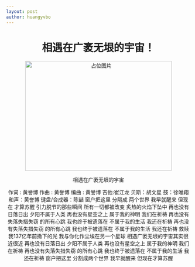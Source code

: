 ```yaml
---
layout: post
author: huangyvbo
---
```


<div style="text-align: center;">
    <h1>相遇在广袤无垠的宇宙！</h1>
    <img src="https://img2.imgtp.com/2024/05/09/N6bymiHP.jpg" alt="占位图片" style="width: 400px; height: 300px; object-fit: cover;">
    <p>相遇在广袤无垠的宇宙


作词 : 黄誉博
作曲 : 黄誉博
编曲 : 黄誉博
吉他:崔江龙
贝斯：胡文星
鼓：徐唯翔
和声：黄誉博
键盘/合成器：陈喆
窗户把这里
分隔成
两个世界
我早就醒来
但现在
才算苏醒
引力脱节的那些瞬间
所有一切都被改变
炙热的火焰下坠中
再也没有日落日出
夕阳不属于人类
再也没有星空之上
属于我的神明
我们在祈祷
再也没有失落失措失窃
的所有心跳
我也终于被遗落在
不属于我的生活
我还在祈祷
再也没有失落失措失窃
的所有心跳
我也终于被遗落在
不属于我的生活
我还在祈祷
救赎我137亿年前撒下的光
我与你化作尘埃在另一个星球
相遇广袤无垠的宇宙其实很近很近
再也没有日落日出
夕阳不属于人类
再也没有星空之上
属于我的神明
我们在祈祷
再也没有失落失措失窃
的所有心跳
我也终于被遗落在
不属于我的生活
我还在祈祷
窗户把这里
分割成两个世界
我早就醒来
但现在才算苏醒
</p>
  </div>
